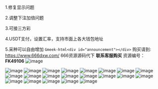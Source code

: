 1.修复显示问题

2.调整下注加倍问题

3.可接三方彩

4.USDT支付，设置汇率，支持市面上各大钱包地址

5.采种可以自由增加
`Gmeek-html<div id="announcement"></div>`
购买请到: https://www.666dxw.com/ 666资源源码代下 **联系客服购买**
资源编号：**FK49106**
![image](https://github.com/user-attachments/assets/7397ed6b-89f3-444b-b881-09995d338b99)

![image](https://github.com/user-attachments/assets/77ece7c5-59b6-4092-8141-02a9deedb9c3)
![image](https://github.com/user-attachments/assets/6a953e02-c1a7-4494-9b27-f5cd1dd66fd1)
![image](https://github.com/user-attachments/assets/344ebc3c-1f88-403d-9708-44b0589e8e9f)
![image](https://github.com/user-attachments/assets/dad49b2f-7a2a-4061-9de1-44f76c8b05f9)
![image](https://github.com/user-attachments/assets/dbbe282e-9b08-483e-bafe-77872a507ec8)
![image](https://github.com/user-attachments/assets/8de37b2a-ad44-4b83-9804-2f43b894f166)
![image](https://github.com/user-attachments/assets/f5bf9777-c852-4a0f-b5ac-4613fad7d8b8)
![image](https://github.com/user-attachments/assets/ee1e97f2-1991-4958-9428-1b27ae9ed5f7)
![image](https://github.com/user-attachments/assets/188c5b2d-5793-4867-a876-8d667607525d)
![image](https://github.com/user-attachments/assets/1778ef2f-dc10-4098-b1c0-51d4f65c6da4)
![image](https://github.com/user-attachments/assets/3a785ad6-06da-4e72-ba08-c43e76b1e45b)
![image](https://github.com/user-attachments/assets/f6bc3ae4-48e1-43c9-801f-45473df93ed9)
![image](https://github.com/user-attachments/assets/694ff4a1-94a7-4dca-a9db-7561881a8c8a)
![image](https://github.com/user-attachments/assets/369dd3ec-f9d8-4c1a-9f41-e39a6dc7bad7)
![image](https://github.com/user-attachments/assets/37aa5a23-c0b9-4fbe-b120-f7d14a75d2a8)
![image](https://github.com/user-attachments/assets/35bea778-099d-456e-a862-90f82351d9c6)
![image](https://github.com/user-attachments/assets/a0b4a030-812b-4bda-8e3e-b25304f6c845)
![image](https://github.com/user-attachments/assets/1a2617dd-26a3-45f1-8b4f-06e2edfdc006)
![image](https://github.com/user-attachments/assets/9cc43b0a-f372-4d02-8a95-4dfc47791166)
![image](https://github.com/user-attachments/assets/f3ab68cb-6982-449b-a442-f5d198d329ca)
![image](https://github.com/user-attachments/assets/167fd125-99f8-4609-80f8-bdc1eca5e393)

